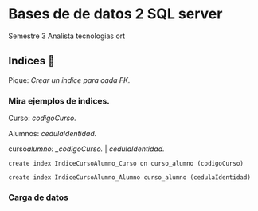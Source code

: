 # Bases de de datos 2 SQL server

Semestre 3 Analista tecnologias ort

## Indices 🚀

Pique: _Crear un indice para cada FK._

### Mira ejemplos de indices.

Curso: _codigoCurso._

Alumnos: _cedulaIdentidad._

curso*alumno: \_codigoCurso.* | _cedulaIdentidad._

```
create index IndiceCursoAlumno_Curso on curso_alumno (codigoCurso)
```

```
create index IndiceCursoAlumno_Alumno curso_alumno (cedulaIdentidad)
```

### Carga de datos
